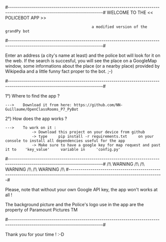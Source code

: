 #-----------------------------------------------------------------------------------------------------------------------------#
                                             WELCOME TO THE << POLICEBOT APP >>

                                           a modified version of the grandPy bot
#-----------------------------------------------------------------------------------------------------------------------------#

Enter an address (a city's name at least) and the police bot will look for it on the web.
If the search is succesful, you will see the place on a GoogleMap window, some informations about the place (or a nearby place) provided by Wikipedia
and a little funny fact proper to the bot.  ;-)

#-----------------------------------------------------------------------------------------------------------------------------#

1°) Where to find the app ?

    --->    Download it from here: https://github.com/NN-Guillaume/OpenClassRooms_P7_PyBot


2°) How does the app works ?

    --->    To work on it :
                -> Download this project on your device from github
                -> type     pip install -r requirements.txt     on your console to install all dependencies useful for the app
                -> Make sure to have a google key for map request and past it to    'key_value'     variable in     'config.py'


#-----------------------------------------------------------------------------------------------------------------------------#
                /!\ WARNING /!\                       /!\ WARNING /!\                     /!\ WARNING /!\  #-----------------------------------------------------------------------------------------------------------------------------#

Please, note that without your own Google API key, the app won't works at all !

The background picture and the Police's logo use in the app are the property of    Paramount Pictures TM

#-----------------------------------------------------------------------------------------------------------------------------#

Thank you for your time ! :-D
